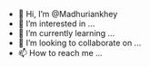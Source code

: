 - 👋 Hi, I’m @Madhuriankhey
- 👀 I’m interested in ...
- 🌱 I’m currently learning ...
- 💞️ I’m looking to collaborate on ...
- 📫 How to reach me ...

<!---
Madhuriankhey/Madhuriankhey is a ✨ special ✨ repository because its `README.md` (this file) appears on your GitHub profile.
You can click the Preview link to take a look at your changes.
--->
